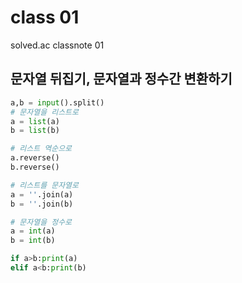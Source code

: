 # class 01
solved.ac classnote 01

## 문자열 뒤집기, 문자열과 정수간 변환하기
```py
a,b = input().split()
# 문자열을 리스트로
a = list(a)
b = list(b)

# 리스트 역순으로
a.reverse()
b.reverse()

# 리스트를 문자열로
a = ''.join(a)
b = ''.join(b)

# 문자열을 정수로
a = int(a)
b = int(b)

if a>b:print(a)
elif a<b:print(b)
```